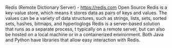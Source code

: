 Redis (Remote Dictionary Server) - https://redis.com
Open Source
Redis is a key-value store, which means it stores data as pairs of keys and values. 
The values can be a variety of data structures, such as strings, lists, sets, sorted sets, hashes, bitmaps, and hyperloglogs
Redis is a server-based solution that runs as a separate process, t
typically on a remote server, but can also be hosted on a local machine or in a containerized environment. 
Both Java and Python have libraries that allow easy interaction with Redis.
